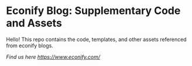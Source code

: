 # Econify Blog: Supplementary Code and Assets

Hello! This repo contains the code, templates, and other assets referenced from econify blogs.

*Find us here https://www.econify.com/*

